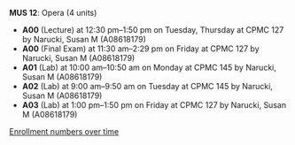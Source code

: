 **MUS 12**: Opera (4 units)

- **A00** (Lecture) at 12:30 pm–1:50 pm on Tuesday, Thursday at CPMC 127 by Narucki, Susan M (A08618179)
- **A00** (Final Exam) at 11:30 am–2:29 pm on Friday at CPMC 127 by Narucki, Susan M (A08618179)
- **A01** (Lab) at 10:00 am–10:50 am on Monday at CPMC 145 by Narucki, Susan M (A08618179)
- **A02** (Lab) at 9:00 am–9:50 am on Tuesday at CPMC 145 by Narucki, Susan M (A08618179)
- **A03** (Lab) at 1:00 pm–1:50 pm on Friday at CPMC 127 by Narucki, Susan M (A08618179)

[Enrollment numbers over time](./MUS12.tsv)
